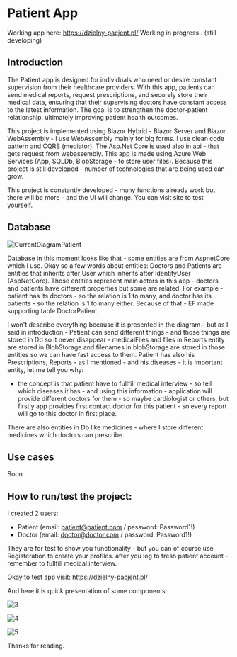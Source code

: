 # Patient App

Working app here: https://dzielny-pacjent.pl/
Working in progress.. (still developing)

## Introduction

The Patient app is designed for individuals who need or desire constant supervision from their healthcare providers. With this app, patients can send medical reports, request prescriptions, and securely store their medical data, ensuring that their supervising doctors have constant access to the latest information. The goal is to strengthen the doctor-patient relationship, ultimately improving patient health outcomes.

This project is implemented using Blazor Hybrid - Blazor Server and Blazor WebAssembly - I use WebAssembly mainly for big forms. I use clean code pattern and CQRS (mediator). The Asp.Net Core is used also in api - that gets request from webassembly. This app is made using Azure Web Services (App, SQLDb, BlobStorage - to store user files).
Because this project is still developed - number of technologies that are being used can grow.

This project is constantly developed - many functions already work but there will be more - and the UI will change. You can visit site to test yourself.

## Database
![CurrentDiagramPatient](https://github.com/user-attachments/assets/72594266-bd0f-4d6b-900d-917a98fe6d70)

Database in this moment looks like that - some entities are from AspnetCore which I use. 
Okay so a few words about entities:
Doctors and Patients are entities that inherits after User which inherits after IdentityUser (AspNetCore). Those entities represent main actors in this app - doctors and patients have different properties but some are related. For example - patient has its doctors - so the relation is 1 to many, and doctor has its patients - so the relation is 1 to many either.
Because of that - EF made supporting table DoctorPatient.

I won't describe everything because it is presented in the diagram - but as I said in introduction - Patient can send different things - and those things are stored in Db so it never disappear - medicalFiles and files in Reports entity are stored in BlobStorage and filenames in blobStorage are stored in those entities so we can have fast access to them.
Patient has also his Prescriptions, Reports - as I mentioned - and his diseases - it is important entity, let me tell you why:
- the concept is that patient have to fullfill medical interview - so tell which diseases it has - and using this information - application will provide different doctors for them - so maybe cardiologist or others, but firstly app provides first contact doctor for this patient - so every report will go to this doctor in first place.

 There are also entities in Db like medicines - where I store different medicines which doctors can prescribe.
 
 

## Use cases   

Soon


## How to run/test the project:

I created 2 users: 
- Patient (email: patient@patient.com / password: Password1!)
- Doctor (email: doctor@doctor.com / password: Password1!)

They are for test to show you functionality - but you can of course use Registeration to create your profiles. after you log to fresh patient account - remember to fullfill medical interview.

Okay to test app visit: https://dzielny-pacjent.pl/

And here it is quick presentation of some components:

![3](https://github.com/user-attachments/assets/4dabdec9-bec5-4ac1-a4d9-3f87a6ebde65)

![4](https://github.com/user-attachments/assets/f5f2ec9c-ac50-4736-ab36-88c8c3fdb65f)

![5](https://github.com/user-attachments/assets/06893d94-8f0e-4e4a-ba7b-bcf5ea03249f)



Thanks for reading.




